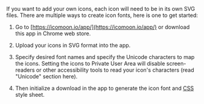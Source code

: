 If you want to add your own icons, each icon will need to be in its own SVG files. There are multiple ways to create icon fonts, here is one to get started:

1. Go to [https://icomoon.io/app/](https://icomoon.io/app/) or download this app in Chrome web store.

1. Upload your icons in SVG format into the app.

1. Specify desired font names and specify the Unicode characters to map the icons. Setting the icons to Private User Area will disable screen-readers or other accessibility tools to read your icon's characters (read "Unicode" section here).

1. Then initialize a download in the app to generate the icon font and [CSS](https://glossary.magento.com/css) style sheet.
